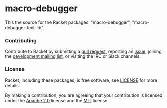 # macro-debugger

This the source for the Racket packages: "macro-debugger", "macro-debugger-text-lib".

### Contributing

Contribute to Racket by submitting a [pull request], reporting an
[issue], joining the [development mailing list], or visiting the
IRC or Slack channels.

### License

Racket, including these packages, is free software, see [LICENSE]
for more details.

By making a contribution, you are agreeing that your contribution
is licensed under the [Apache 2.0] license and the [MIT] license.

[MIT]: https://github.com/racket/racket/blob/master/racket/src/LICENSE-MIT.txt
[Apache 2.0]: https://www.apache.org/licenses/LICENSE-2.0.txt
[pull request]: https://github.com/racket/macro-debugger/pulls
[issue]: https://github.com/racket/macro-debugger/issues
[development mailing list]: https://lists.racket-lang.org
[LICENSE]: LICENSE
